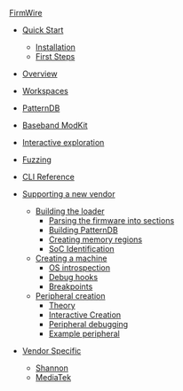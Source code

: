 [FirmWire](./README.md)

- [Quick Start]()
  - [Installation]()
  - [First Steps]()
- [Overview](overview.md)
- [Workspaces](workspaces.md)
- [PatternDB](pattern_db.md)
- [Baseband ModKit](modkit.md)
- [Interactive exploration](interactive.md)
- [Fuzzing](fuzzing.md)
- [CLI Reference](cli_reference.md)
- [Supporting a new vendor]()
  - [Building the loader]()
    - [Parsing the firmware into sections]()
    - [Building PatternDB]()
    - [Creating memory regions]()
    - [SoC Identification]()
  - [Creating a machine]()
    - [OS introspection]()
    - [Debug hooks]()
    - [Breakpoints]()
  - [Peripheral creation]()
    - [Theory]()
    - [Interactive Creation]()
    - [Peripheral debugging]()
    - [Example peripheral]()

- [Vendor Specific]()
  - [Shannon]()
  - [MediaTek]()
